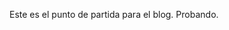 <!--
.. title: Punto de partida
.. slug: punto-de-partida
.. date: 2022-02-27 20:23:47 UTC-06:00
.. tags: 
.. category: 
.. link: 
.. description: 
.. type: text
-->

Este es el punto de partida para el blog. Probando.
